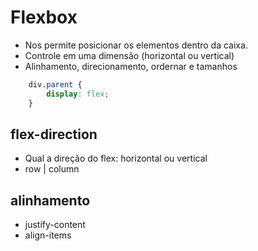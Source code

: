 # Flexbox

* Nos permite posicionar os elementos dentro da caixa.
* Controle em uma dimensão (horizontal ou vertical)
* Alinhamento, direcionamento, ordernar e tamanhos

```css
    div.parent {
        display: flex;
    }
```

## flex-direction

* Qual a direção do flex: horizontal ou vertical
* row | column

## alinhamento

* justify-content
* align-items
